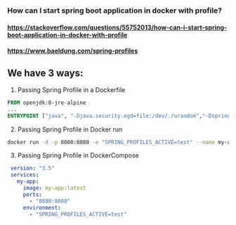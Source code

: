 ### How can I start spring boot application in docker with profile?
#### https://stackoverflow.com/questions/55752013/how-can-i-start-spring-boot-application-in-docker-with-profile
#### https://www.baeldung.com/spring-profiles

## We have 3 ways:

1. Passing Spring Profile in a Dockerfile

```dockerfile
FROM openjdk:8-jre-alpine
...
ENTRYPOINT ["java", "-Djava.security.egd=file:/dev/./urandom","-Dspring.profiles.active=test","-jar","app.jar"]
```


2. Passing Spring Profile in Docker run

```bash
docker run -d -p 8080:8080 -e "SPRING_PROFILES_ACTIVE=test" --name my-app:latest
```
3. Passing Spring Profile in DockerCompose

```yml
 version: "3.5"
 services:
   my-app:
     image: my-app:latest
     ports:
       - "8080:8080"
     environment:
       - "SPRING_PROFILES_ACTIVE=test"
```

 